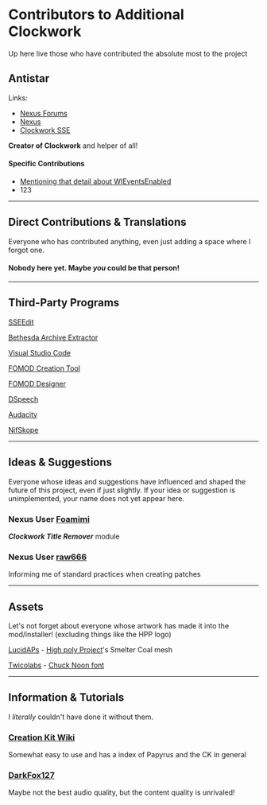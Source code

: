 # Contributors to Additional Clockwork

Up here live those who have contributed the absolute most to the project

## Antistar

Links:

* [Nexus Forums](https://forums.nexusmods.com/index.php?/user/60908-antistar)
* [Nexus](https://www.nexusmods.com/users/60908)
* [Clockwork SSE](https://www.nexusmods.com/skyrimspecialedition/mods/4155)

**Creator of Clockwork** and helper of all!

#### Specific Contributions

* [Mentioning that detail about WIEventsEnabled](https://forums.nexusmods.com/index.php?/topic/5060895-clockwork-sse/page-154#:~:text=someone%20did%20mention%20to%20me%20a%20while%20ago%20though%20that%20setting%20the%20wieventsenabled%20global%20to%200%20(in%20other%20words%20disabling%20%22world%20interaction%22%20events)%20should%20stop%20the%20courier%20from%20showing%20up.)
* 123

-----

## Direct Contributions & Translations

Everyone who has contributed anything, even just adding a space where I forgot one.

#### Nobody here yet. Maybe ***you*** could be that person!

-----

## Third-Party Programs

[SSEEdit](https://www.nexusmods.com/skyrimspecialedition/mods/164)

[Bethesda Archive Extractor](https://www.nexusmods.com/fallout4/mods/78)

[Visual Studio Code](https://code.visualstudio.com)

[FOMOD Creation Tool](https://www.nexusmods.com/fallout4/mods/6821)

[FOMOD Designer](https://github.com/GandaG/fomod-designer)

[DSpeech](http://dimio.altervista.org/eng/#:~:text=DTASKMANAGER-,dspeech,-DSpeech)

[Audacity](https://audacityteam.org)

[NifSkope](https://github.com/niftools/nifskope)

-----

## Ideas & Suggestions

Everyone whose ideas and suggestions have influenced and shaped the future of this project, even if just slightly. If your idea or suggestion is unimplemented, your name does not yet appear here.

### Nexus User [Foamimi](https://forums.nexusmods.com/index.php?/user/42417205-foamimi)

***Clockwork Title Remover*** module

### Nexus User [raw666](https://forums.nexusmods.com/index.php?/user/1136756-raw666)

Informing me of standard practices when creating patches

-----

## Assets

Let's not forget about everyone whose artwork has made it into the mod/installer! (excluding things like the HPP logo)

[LucidAPs](https://www.nexusmods.com/skyrimspecialedition/users/3180451) - [High poly Project](https://www.nexusmods.com/skyrimspecialedition/mods/12029)'s Smelter Coal mesh

[Twicolabs](https://twicolabs.com) - [Chuck Noon font](https://www.dafont.com/chuck-noon.font)

-----

## Information & Tutorials

I *literally* couldn't have done it without them.

### [Creation Kit Wiki](https://creationkit.com)

Somewhat easy to use and has a index of Papyrus and the CK in general

### [DarkFox127](https://youtube.com/Darkfox127)

Maybe not the best audio quality, but the content quality is unrivaled!
